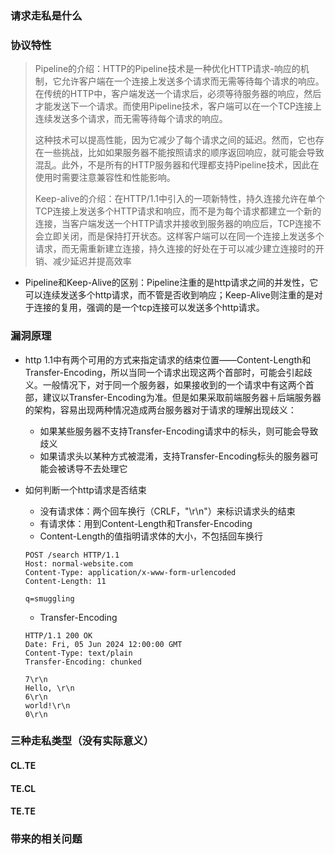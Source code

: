 ### 请求走私是什么

### 协议特性

> Pipeline的介绍：HTTP的Pipeline技术是一种优化HTTP请求-响应的机制，它允许客户端在一个连接上发送多个请求而无需等待每个请求的响应。在传统的HTTP中，客户端发送一个请求后，必须等待服务器的响应，然后才能发送下一个请求。而使用Pipeline技术，客户端可以在一个TCP连接上连续发送多个请求，而无需等待每个请求的响应。
>
> 这种技术可以提高性能，因为它减少了每个请求之间的延迟。然而，它也存在一些挑战，比如如果服务器不能按照请求的顺序返回响应，就可能会导致混乱。此外，不是所有的HTTP服务器和代理都支持Pipeline技术，因此在使用时需要注意兼容性和性能影响。
>
> Keep-alive的介绍：在HTTP/1.1中引入的一项新特性，持久连接允许在单个TCP连接上发送多个HTTP请求和响应，而不是为每个请求都建立一个新的连接，当客户端发送一个HTTP请求并接收到服务器的响应后，TCP连接不会立即关闭，而是保持打开状态。这样客户端可以在同一个连接上发送多个请求，而无需重新建立连接，持久连接的好处在于可以减少建立连接时的开销、减少延迟并提高效率

* Pipeline和Keep-Alive的区别：Pipeline注重的是http请求之间的并发性，它可以连续发送多个http请求，而不管是否收到响应；Keep-Alive则注重的是对于连接的复用，强调的是一个tcp连接可以发送多个http请求。

### 漏洞原理

* http 1.1中有两个可用的方式来指定请求的结束位置——Content-Length和Transfer-Encoding，所以当同一个请求出现这两个首部时，可能会引起歧义。一般情况下，对于同一个服务器，如果接收到的一个请求中有这两个首部，建议以Transfer-Encoding为准。但是如果采取前端服务器＋后端服务器的架构，容易出现两种情况造成两台服务器对于请求的理解出现歧义：		

  * 如果某些服务器不支持Transfer-Encoding请求中的标头，则可能会导致歧义
  * 如果请求头以某种方式被混淆，支持Transfer-Encoding标头的服务器可能会被诱导不去处理它

* 如何判断一个http请求是否结束

  * 没有请求体：两个回车换行（CRLF，"\r\n"）来标识请求头的结束
  * 有请求体：用到Content-Length和Transfer-Encoding
  * Content-Length的值指明请求体的大小，不包括回车换行

  ```http
  POST /search HTTP/1.1
  Host: normal-website.com
  Content-Type: application/x-www-form-urlencoded
  Content-Length: 11
  
  q=smuggling
  ```

  * Transfer-Encoding

  ```http
  HTTP/1.1 200 OK
  Date: Fri, 05 Jun 2024 12:00:00 GMT
  Content-Type: text/plain
  Transfer-Encoding: chunked
  
  7\r\n
  Hello, \r\n
  6\r\n
  world!\r\n
  0\r\n
  ```

### 三种走私类型（没有实际意义）

#### CL.TE

#### TE.CL

#### TE.TE

### 带来的相关问题